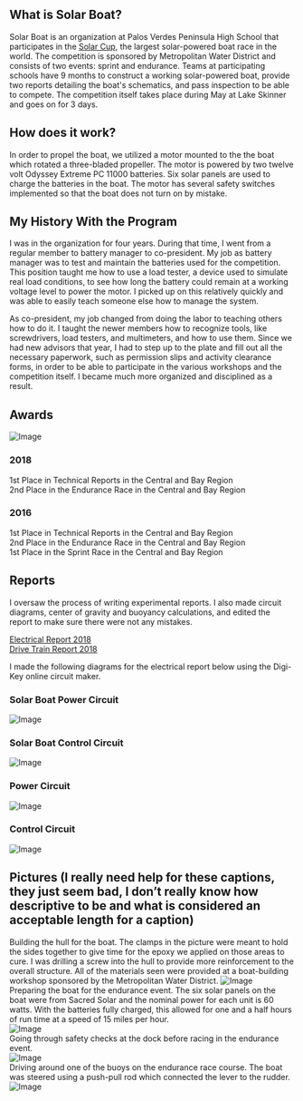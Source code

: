 ## What is Solar Boat?

Solar Boat is an organization at Palos Verdes Peninsula High School that participates in the [Solar Cup](http://www.mwdh2o.com/inthecommunity/education-programs/Pages/Solar-Cup.aspx), the largest solar-powered boat race in the world.
The competition is sponsored by Metropolitan Water District and consists of two events: sprint and endurance.
Teams at participating schools have 9 months to construct a working solar-powered boat, provide two reports detailing the boat's schematics, and pass inspection to be able to compete.
The competition itself takes place during May at Lake Skinner and goes on for 3 days.

## How does it work?
In order to propel the boat, we utilized a motor mounted to the the boat which rotated a three-bladed propeller. The motor is powered by two twelve volt Odyssey Extreme PC 11000 batteries. Six solar panels are used to charge the batteries in the boat. The motor has several safety switches implemented so that the boat does not turn on by mistake.

## My History With the Program
I was in the organization for four years. During that time, I went from a regular member to battery manager to co-president. My job as battery manager was to test and maintain the batteries used for the competition. This position taught me how to use a load tester, a device used to simulate real load conditions, to see how long the battery could remain at a working voltage level to power the motor. I picked up on this relatively quickly and was able to easily teach someone else how to manage the system. 

As co-president, my job changed from doing the labor to teaching others how to do it. I taught the newer members how to recognize tools, like screwdrivers, load testers, and multimeters, and how to use them. Since we had new advisors that year, I had to step up to the plate and fill out all the necessary paperwork, such as permission slips and activity clearance forms, in order to be able to participate in the various workshops and the competition itself. I became much more organized and disciplined as a result. 



## Awards
![Image](Solar%20Boat%20Awards.jpg)
### 2018
1st Place in Technical Reports in the Central and Bay Region<br>
2nd Place in the Endurance Race in the Central and Bay Region<br>

### 2016
1st Place in Technical Reports in the Central and Bay Region<br>
2nd Place in the Endurance Race in the Central and Bay Region<br>
1st Place in the Sprint Race in the Central and Bay Region<br>

## Reports 

I oversaw the process of writing experimental reports. I also made circuit diagrams, center of gravity and buoyancy calculations, and edited the report to make sure there were not any mistakes.

[Electrical Report 2018](Copy%20of%202018%20Elec%20Report.pdf)<br>
[Drive Train Report 2018](Copy%20of%20Drive%20Train%20Report.pdf)

I made the following diagrams for the electrical report below using the Digi-Key online circuit maker.


### Solar Boat Power Circuit
![Image](Solar-Boat-Power-Circuit.png)
<br>
### Solar Boat Control Circuit
![Image](Solar-Boat-Control-Circuit.png)
<br>

### Power Circuit
![Image](Solar%20Boat%20Power%20Circuit.png)
<br>
### Control Circuit
![Image](Solar%20Boat%20Control%20Circuit.png)
<br>

## Pictures (I really need help for these captions, they just seem bad, I don’t really know how descriptive to be and what is considered an acceptable length for a caption)
Building the hull for the boat. The clamps in the picture were meant to hold the sides together to give time for the epoxy we applied on those areas to cure. I was drilling a screw into the hull to provide more reinforcement to the overall structure. All of the materials seen were provided at a boat-building workshop sponsored by the Metropolitan Water District.
![Image](Building%20Hull.JPG) <br>
Preparing the boat for the endurance event. The six solar panels on the boat were from Sacred Solar and the nominal power for each unit is 60 watts. With the batteries fully charged, this allowed for one and a half hours of run time at a speed of 15 miles per hour. <br>
![Image](Preparing%20Boat.JPG)<br>
Going through safety checks at the dock before racing in the endurance event. <br>
![Image](At%20The%20Dock.JPG)<br>
Driving around one of the buoys on the endurance race course. The boat was steered using a push-pull rod which connected the lever to the rudder.<br>
![Image](Driving%20Boat.JPG)<br>

